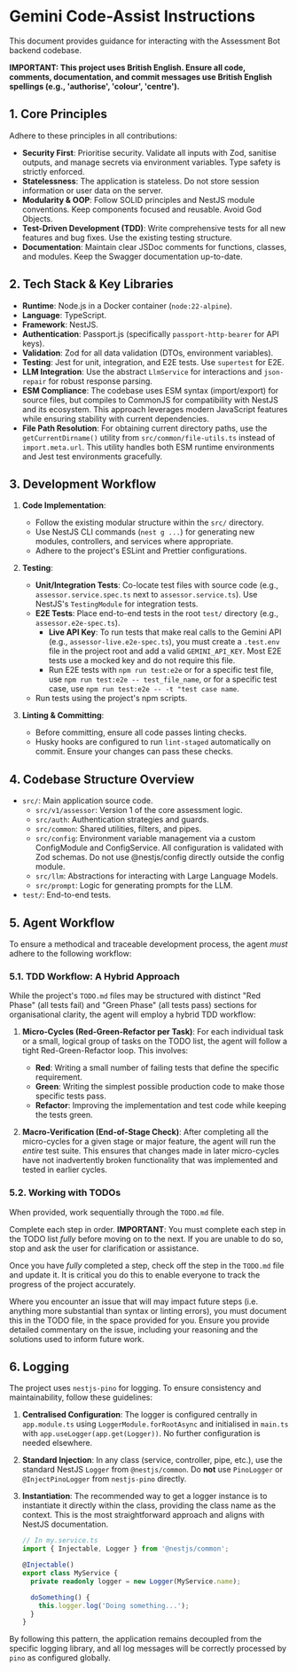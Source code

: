 # Gemini Code-Assist Instructions

This document provides guidance for interacting with the Assessment Bot backend codebase.

**IMPORTANT: This project uses British English. Ensure all code, comments, documentation, and commit messages use British English spellings (e.g., 'authorise', 'colour', 'centre').**

## 1. Core Principles

Adhere to these principles in all contributions:

- **Security First**: Prioritise security. Validate all inputs with Zod, sanitise outputs, and manage secrets via environment variables. Type safety is strictly enforced.
- **Statelessness**: The application is stateless. Do not store session information or user data on the server.
- **Modularity & OOP**: Follow SOLID principles and NestJS module conventions. Keep components focused and reusable. Avoid God Objects.
- **Test-Driven Development (TDD)**: Write comprehensive tests for all new features and bug fixes. Use the existing testing structure.
- **Documentation**: Maintain clear JSDoc comments for functions, classes, and modules. Keep the Swagger documentation up-to-date.

## 2. Tech Stack & Key Libraries

- **Runtime**: Node.js in a Docker container (`node:22-alpine`).
- **Language**: TypeScript.
- **Framework**: NestJS.
- **Authentication**: Passport.js (specifically `passport-http-bearer` for API keys).
- **Validation**: Zod for all data validation (DTOs, environment variables).
- **Testing**: Jest for unit, integration, and E2E tests. Use `supertest` for E2E.
- **LLM Integration**: Use the abstract `LlmService` for interactions and `json-repair` for robust response parsing.
- **ESM Compliance**: The codebase uses ESM syntax (import/export) for source files, but compiles to CommonJS for compatibility with NestJS and its ecosystem. This approach leverages modern JavaScript features while ensuring stability with current dependencies.
- **File Path Resolution**: For obtaining current directory paths, use the `getCurrentDirname()` utility from `src/common/file-utils.ts` instead of `import.meta.url`. This utility handles both ESM runtime environments and Jest test environments gracefully.

## 3. Development Workflow

1. **Code Implementation**:
   - Follow the existing modular structure within the `src/` directory.
   - Use NestJS CLI commands (`nest g ...`) for generating new modules, controllers, and services where appropriate.
   - Adhere to the project's ESLint and Prettier configurations.

2. **Testing**:
   - **Unit/Integration Tests**: Co-locate test files with source code (e.g., `assessor.service.spec.ts` next to `assessor.service.ts`). Use NestJS's `TestingModule` for integration tests.
   - **E2E Tests**: Place end-to-end tests in the root `test/` directory (e.g., `assessor.e2e-spec.ts`).
     - **Live API Key**: To run tests that make real calls to the Gemini API (e.g., `assessor-live.e2e-spec.ts`), you must create a `.test.env` file in the project root and add a valid `GEMINI_API_KEY`. Most E2E tests use a mocked key and do not require this file.
     - Run E2E tests with `npm run test:e2e` or for a specific test file, use `npm run test:e2e -- test_file_name`, or for a specific test case, use `npm run test:e2e -- -t "test case name`.
   - Run tests using the project's npm scripts.

3. **Linting & Committing**:
   - Before committing, ensure all code passes linting checks.
   - Husky hooks are configured to run `lint-staged` automatically on commit. Ensure your changes can pass these checks.

## 4. Codebase Structure Overview

- `src/`: Main application source code.
  - `src/v1/assessor`: Version 1 of the core assessment logic.
  - `src/auth`: Authentication strategies and guards.
  - `src/common`: Shared utilities, filters, and pipes.
  - `src/config`: Environment variable management via a custom ConfigModule and ConfigService. All configuration is validated with Zod schemas. Do not use @nestjs/config directly outside the config module.
  - `src/llm`: Abstractions for interacting with Large Language Models.
  - `src/prompt`: Logic for generating prompts for the LLM.
- `test/`: End-to-end tests.

## 5. Agent Workflow

To ensure a methodical and traceable development process, the agent _must_ adhere to the following workflow:

### 5.1. TDD Workflow: A Hybrid Approach

While the project's `TODO.md` files may be structured with distinct "Red Phase" (all tests fail) and "Green Phase" (all tests pass) sections for organisational clarity, the agent will employ a hybrid TDD workflow:

1. **Micro-Cycles (Red-Green-Refactor per Task)**: For each individual task or a small, logical group of tasks on the TODO list, the agent will follow a tight Red-Green-Refactor loop. This involves:
   - **Red**: Writing a small number of failing tests that define the specific requirement.
   - **Green**: Writing the simplest possible production code to make those specific tests pass.
   - **Refactor**: Improving the implementation and test code while keeping the tests green.

2. **Macro-Verification (End-of-Stage Check)**: After completing all the micro-cycles for a given stage or major feature, the agent will run the _entire_ test suite. This ensures that changes made in later micro-cycles have not inadvertently broken functionality that was implemented and tested in earlier cycles.

### 5.2. Working with TODOs

When provided, work sequentially through the `TODO.md` file.

Complete each step in order. **IMPORTANT**: You must complete each step in the TODO list _fully_ before moving on to the next. If you are unable to do so, stop and ask the user for clarification or assistance.

Once you have _fully_ completed a step, check off the step in the `TODO.md` file and update it. It is critical you do this to enable everyone to track the progress of the project accurately.

Where you encounter an issue that will may impact future steps (i.e. anything more substantial than syntax or linting errors), you must document this in the TODO file, in the space provided for you. Ensure you provide detailed commentary on the issue, including your reasoning and the solutions used to inform future work.

## 6. Logging

The project uses `nestjs-pino` for logging. To ensure consistency and maintainability, follow these guidelines:

1.  **Centralised Configuration**: The logger is configured centrally in `app.module.ts` using `LoggerModule.forRootAsync` and initialised in `main.ts` with `app.useLogger(app.get(Logger))`. No further configuration is needed elsewhere.

2.  **Standard Injection**: In any class (service, controller, pipe, etc.), use the standard NestJS `Logger` from `@nestjs/common`. Do **not** use `PinoLogger` or `@InjectPinoLogger` from `nestjs-pino` directly.

3.  **Instantiation**: The recommended way to get a logger instance is to instantiate it directly within the class, providing the class name as the context. This is the most straightforward approach and aligns with NestJS documentation.

    ```typescript
    // In my.service.ts
    import { Injectable, Logger } from '@nestjs/common';

    @Injectable()
    export class MyService {
      private readonly logger = new Logger(MyService.name);

      doSomething() {
        this.logger.log('Doing something...');
      }
    }
    ```

By following this pattern, the application remains decoupled from the specific logging library, and all log messages will be correctly processed by `pino` as configured globally.
